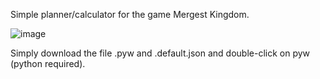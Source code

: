 Simple planner/calculator for the game Mergest Kingdom.

![image](https://github.com/user-attachments/assets/af66ce5d-ea56-4b63-99c5-ff19d65e83c0)

Simply download the file .pyw and .default.json and double-click on pyw (python required).
